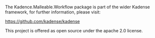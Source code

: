 The Kadence.Malleable.Workflow package is part of the wider Kadense framework, for further information, please visit:

https://github.com/kadense/kadense

This project is offered as open source under the apache 2.0 license.